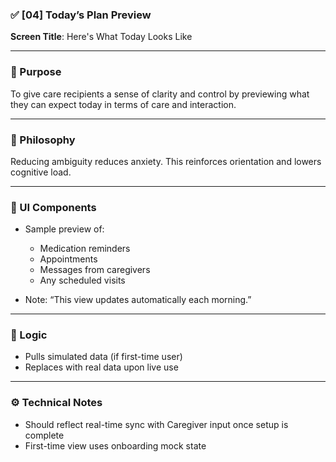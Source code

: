 ### ✅ [04] Today’s Plan Preview

**Screen Title**: Here's What Today Looks Like

---

### 🎯 Purpose  
To give care recipients a sense of clarity and control by previewing what they can expect today in terms of care and interaction.

---

### 🧠 Philosophy  
Reducing ambiguity reduces anxiety. This reinforces orientation and lowers cognitive load.

---

### 📲 UI Components  
- Sample preview of:  
  - Medication reminders  
  - Appointments  
  - Messages from caregivers  
  - Any scheduled visits

- Note: “This view updates automatically each morning.”

---

### 🔄 Logic  
- Pulls simulated data (if first-time user)  
- Replaces with real data upon live use

---

### ⚙️ Technical Notes  
- Should reflect real-time sync with Caregiver input once setup is complete  
- First-time view uses onboarding mock state
